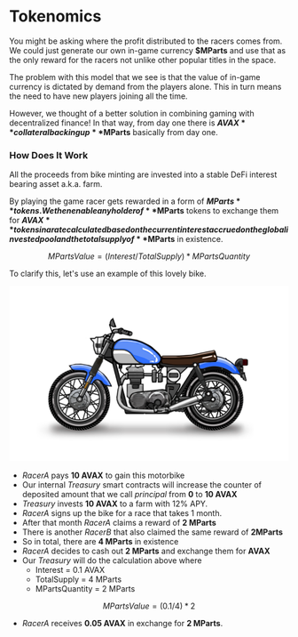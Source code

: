 # Tokenomics

You might be asking where the profit distributed to the racers comes from. We could just generate our own in-game currency **$MParts** and use that as the only reward for the racers not unlike other popular titles in the space.

The problem with this model that we see is that the value of in-game currency is dictated by demand from the players alone. This in turn means the need to have new players joining all the time.

However, we thought of a better solution in combining gaming with decentralized finance! In that way, from day one there is **$AVAX** collateral backing up **$MParts** basically from day one.

### How Does It Work

All the proceeds from bike minting are invested into a stable DeFi interest bearing asset a.k.a. farm.

By playing the game racer gets rewarded in a form of **$MParts** tokens. We then enable any holder of **$MParts** tokens to exchange them for **$AVAX** tokens in a rate calculated based on the current interest accrued on the global invested pool and the total supply of **$MParts** in existence.

$$
MPartsValue = (Interest / TotalSupply) * MPartsQuantity
$$

To clarify this, let's use an example of this lovely bike.

![](../.gitbook/assets/4579371ef401fa71ed3cfe909c979ed3.png)

* _RacerA_ pays **10 AVAX** to gain this motorbike
* Our internal _Treasury_ smart contracts will increase the counter of deposited amount that we call _principal_ from **0** to **10 AVAX**
* _Treasury_ invests **10 AVAX** to a farm with 12% APY.
* _RacerA_ signs up the bike for a race that takes 1 month.
* After that month _RacerA_ claims a reward of **2 MParts**
* There is another _RacerB_ that also claimed the same reward of **2MParts**
* So in total, there are **4 MParts** in existence
* _RacerA_ decides to cash out **2 MParts** and exchange them for **AVAX**
* Our _Treasury_ will do the calculation above where
  * Interest = 0.1 AVAX
  * TotalSupply = 4 MParts
  * MPartsQuantity = 2 MParts

$$
MPartsValue = ( 0.1 / 4 ) *2
$$

* _RacerA_ receives **0.05 AVAX** in exchange for **2 MParts**.
